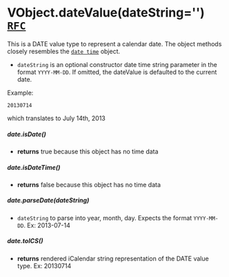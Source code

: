 # VObject.dateValue(dateString='') [`RFC`](http://tools.ietf.org/html/rfc5545#section-3.3.4)

This is a DATE value type to represent a calendar date. The object methods closely resembles the [`date time`](./dateTimeValue.md) object.

- `dateString` is an optional constructor date time string parameter in the format `YYYY-MM-DD`. If omitted, the dateValue is defaulted to the current date.

Example:

```
20130714
```

which translates to July 14th, 2013

##### date.isDate()

- **returns** true because this object has no time data

##### date.isDateTime()

- **returns** false because this object has no time data

##### date.parseDate(dateString)

- `dateString` to parse into year, month, day. Expects the format `YYYY-MM-DD`. Ex: 2013-07-14

##### date.toICS()

- **returns** rendered iCalendar string representation of the DATE value type. Ex: 20130714
